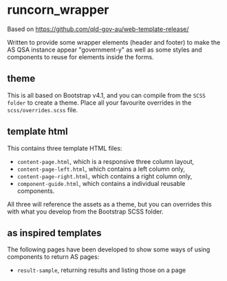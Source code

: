# runcorn_wrapper

Based on https://github.com/qld-gov-au/web-template-release/

Written to provide some wrapper elements (header and footer) to make the AS QSA instance appear "government-y" as well as some styles and components to reuse for elements inside the forms.

## theme

This is all based on Bootstrap v4.1, and you can compile from the `SCSS folder` to create a theme. Place all your favourite overrides in the `scss/overrides.scss` file.

## template html

This contains three template HTML files:
 * `content-page.html`, which is a responsive three column layout,
 * `content-page-left.html`, which contains a left column only,
 * `content-page-right.html`, which contains a right column only,
 * `component-guide.html`, which contains a individual reusable components.

All three will reference the assets as a theme, but you can overrides this with what you develop from the Bootstrap SCSS folder.

## as inspired templates

The following pages have been developed to show some ways of using components to return AS pages:
 * `result-sample`, returning results and listing those on a page
